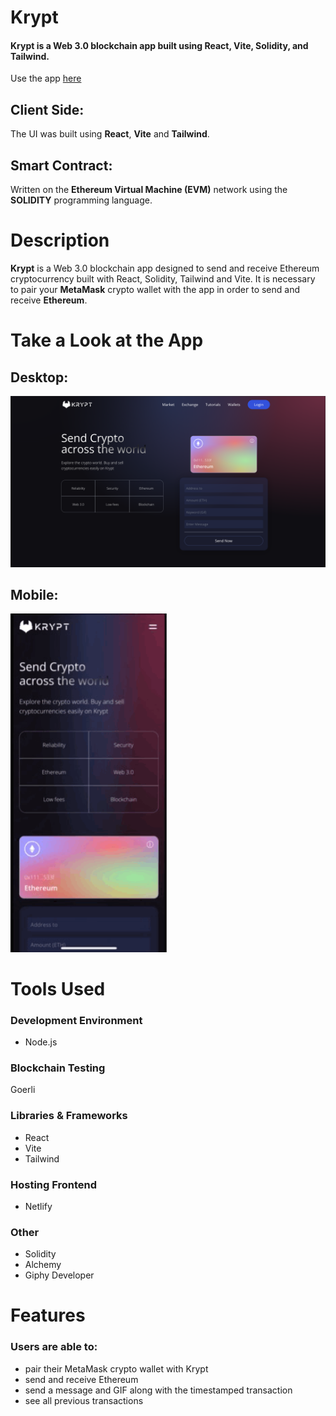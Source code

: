 # Krypt 

#### Krypt is a Web 3.0 blockchain app built using React, Vite, Solidity, and Tailwind.

Use the app [here](https://krypt-transfer-app.netlify.app/)


## Client Side:
The UI was built using **React**, **Vite** and **Tailwind**.

## Smart Contract:
Written on the **Ethereum Virtual Machine (EVM)** network using the **SOLIDITY** programming language.

# Description
**Krypt** is a Web 3.0 blockchain app designed to send and receive Ethereum cryptocurrency built with React, Solidity, Tailwind and Vite. It is necessary to pair your **MetaMask** crypto wallet with the app in order to send and receive **Ethereum**. 

# Take a Look at the App



## Desktop:

<kbd>
<img src="readme-images/krypt.png" />
</kbd>




## Mobile:

<kbd>
<img src="readme-images/krypt.gif" width="250"/>
</kbd>

# Tools Used

### Development Environment
* Node.js

### Blockchain Testing
Goerli

### Libraries & Frameworks
* React 
* Vite
* Tailwind 

### Hosting Frontend
* Netlify

### Other
* Solidity
* Alchemy
* Giphy Developer

# Features

### Users are able to:

* pair their MetaMask crypto wallet with Krypt
* send and receive Ethereum
* send a message and GIF along with the timestamped transaction
* see all previous transactions

</body>
